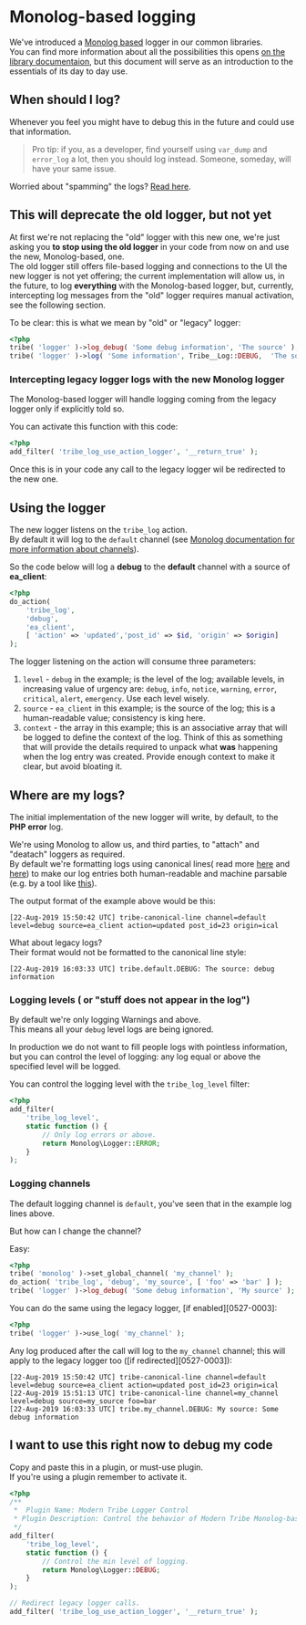 # Monolog-based logging

We've introduced a [Monolog based](https://github.com/Seldaek/monolog) logger in our common libraries.  
You can find more information about all the possibilities this opens [on the library documentaion](https://seldaek.github.io/monolog/), but this document will serve as an introduction to the essentials of its day to day use.

## When should I log?

Whenever you feel you might have to debug this in the future and could use that information.  

> Pro tip: if you, as a developer, find yourself using `var_dump` and `error_log` a lot, then you should log instead. Someone, someday, will have your same issue.

Worried about "spamming" the logs? [Read here](#logging-levels--or-stuff-does-not-appear-in-the-log).

## This will deprecate the old logger, but not yet

At first we're not replacing the "old" logger with this new one, we're just asking you **to stop using the old logger** in your code from now on and use the new, Monolog-based, one.  
The old logger still offers file-based logging and connections to the UI the new logger is not yet offering; the current implementation will allow us, in the future, to log **everything** with the Monolog-based logger, but, currently, intercepting log messages from the "old" logger requires manual activation, see the following section. 

To be clear: this is what we mean by "old" or "legacy" logger:

```php
<?php
tribe( 'logger' )->log_debug( 'Some debug information', 'The source' );
tribe( 'logger' )->log( 'Some information', Tribe__Log::DEBUG,  'The source' );
```

### Intercepting legacy logger logs with the new Monolog logger

The Monolog-based logger will handle logging coming from the legacy logger only if explicitly told so.  
 
 You can activate this function with this code:
 
 ```php
<?php
add_filter( 'tribe_log_use_action_logger', '__return_true' );
 ```

Once this is in your code any call to the legacy logger wil be redirected to the new one.

## Using the logger

The new logger listens on the `tribe_log` action.  
By default it will log to the `default` channel (see [Monolog documentation for more information about channels](https://seldaek.github.io/monolog/doc/01-usage.html#leveraging-channels)).  

So the code below will log a **debug** to the **default** channel with a source of **ea_client**:

```php
<?php
do_action( 
    'tribe_log', 
    'debug', 
    'ea_client', 
    [ 'action' => 'updated','post_id' => $id, 'origin' => $origin] 
);
```

The logger listening on the action will consume three parameters:

1. `level` - `debug` in the example; is the level of the log; available levels, in increasing value of urgency are: `debug`, `info`, `notice`, `warning`, `error`, `critical`, `alert`, `emergency`. Use each level wisely.
2. `source` - `ea_client` in this example; is the source of the log; this is a human-readable value; consistency is king here.
3. `context` - the array in this example; this is an associative array that will be logged to define the context of the log. Think of this as something that will provide the details required to unpack what **was** happening when the log entry was created. Provide enough context to make it clear, but avoid bloating it.

## Where are my logs?

The initial implementation of the new logger will write, by default, to the **PHP error** log.  

We're using Monolog to allow us, and third parties, to "attach" and "deatach" loggers as required.  
By default we're formatting logs using canonical lines( read more [here](https://brandur.org/logfmt) and [here](https://blog.codeship.com/logfmt-a-log-format-thats-easy-to-read-and-write/)) to make our log entries both human-readable and machine parsable (e.g. by a tool like [this](https://www.npmjs.com/package/logfmt)).  

The output format of the example above would be this:

```
[22-Aug-2019 15:50:42 UTC] tribe-canonical-line channel=default level=debug source=ea_client action=updated post_id=23 origin=ical
```

What about legacy logs?  
Their format would not be formatted to the canonical line style:

```
[22-Aug-2019 16:03:33 UTC] tribe.default.DEBUG: The source: debug information 
```

### Logging levels ( or "stuff does not appear in the log")

By default we're only logging Warnings and above.  
This means all your `debug` level logs are  being ignored.  

In production we do not want to fill people logs with pointless information, but you can control the level of logging: any log equal or above the specified level will be logged.

You can control the logging level with the `tribe_log_level` filter:

```php
<?php
add_filter( 
    'tribe_log_level',
	static function () {
        // Only log errors or above. 
		return Monolog\Logger::ERROR;
	}
);
```

### Logging channels

The default logging channel is `default`, you've seen that in the example log lines above.  

But how can I change the channel?

Easy:

```php
<?php
tribe( 'monolog' )->set_global_channel( 'my_channel' );
do_action( 'tribe_log', 'debug', 'my_source', [ 'foo' => 'bar' ] );
tribe( 'logger' )->log_debug( 'Some debug information', 'My source' );
```

You can do the same using the legacy logger, [if enabled][0527-0003]:

```php
<?php
tribe( 'logger' )->use_log( 'my_channel' );
```

Any log produced after the call will log to the `my_channel` channel; this will apply to the legacy logger too ([if redirected][0527-0003]):

```
[22-Aug-2019 15:50:42 UTC] tribe-canonical-line channel=default level=debug source=ea_client action=updated post_id=23 origin=ical
[22-Aug-2019 15:51:13 UTC] tribe-canonical-line channel=my_channel level=debug source=my_source foo=bar
[22-Aug-2019 16:03:33 UTC] tribe.my_channel.DEBUG: My source: Some debug information 
```

## I want to use this right now to debug my code

Copy and paste this in a plugin, or must-use plugin.  
If you're using a plugin remember to activate it.

```php
<?php
/**
 *  Plugin Name: Modern Tribe Logger Control
 * Plugin Description: Control the behavior of Modern Tribe Monolog-based logger.
 */
add_filter( 
    'tribe_log_level',
	static function () {
        // Control the min level of logging.
		return Monolog\Logger::DEBUG;
	}
);

// Redirect legacy logger calls.
add_filter( 'tribe_log_use_action_logger', '__return_true' );
``` 
